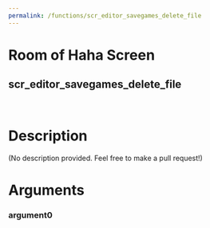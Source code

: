 ```yaml
---
permalink: /functions/scr_editor_savegames_delete_file
---
```

# Room of Haha Screen  
## scr_editor_savegames_delete_file  
&nbsp;  
# Description  
(No description provided. Feel free to make a pull request!) 
&nbsp;  
# Arguments
### argument0

&nbsp;  



